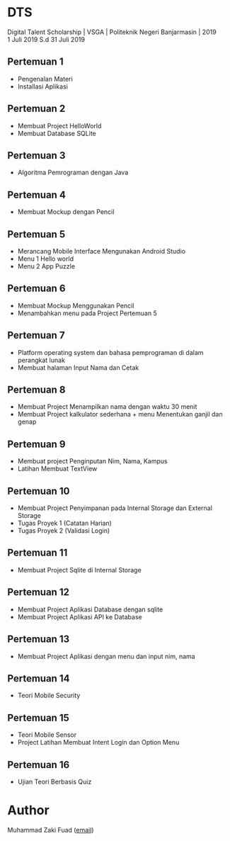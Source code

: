 # DTS
Digital Talent Scholarship | VSGA | Politeknik Negeri Banjarmasin | 2019
<br>1 Juli 2019 S.d 31 Juli 2019

## Pertemuan 1
- Pengenalan Materi
- Installasi Aplikasi

## Pertemuan 2
- Membuat Project HelloWorld
- Membuat Database SQLite

## Pertemuan 3
- Algoritma Pemrograman dengan Java

## Pertemuan 4
- Membuat Mockup dengan Pencil

## Pertemuan 5
- Merancang Mobile Interface Mengunakan Android Studio
- Menu 1 Hello world
- Menu 2 App Puzzle

## Pertemuan 6
- Membuat Mockup Menggunakan Pencil
- Menambahkan menu pada Project Pertemuan 5

## Pertemuan 7
- Platform operating system dan bahasa pemprograman di dalam perangkat lunak
- Membuat halaman Input Nama dan Cetak

## Pertemuan 8
- Membuat Project  Menampilkan nama dengan waktu 30 menit
- Membuat Project kalkulator sederhana + menu Menentukan ganjil dan genap

## Pertemuan 9
- Membuat project Penginputan Nim, Nama, Kampus
- Latihan Membuat TextView

## Pertemuan 10
- Membuat Project Penyimpanan pada Internal Storage dan External Storage
- Tugas Proyek 1 (Catatan Harian)
- Tugas Proyek 2 (Validasi Login)

## Pertemuan 11
- Membuat Project Sqlite di Internal Storage

## Pertemuan 12
- Membuat Project Aplikasi Database dengan sqlite
- Membuat Project Aplikasi API ke Database

## Pertemuan 13
- Membuat Project Aplikasi dengan menu dan input nim, nama

## Pertemuan 14
- Teori Mobile Security

## Pertemuan 15
- Teori Mobile Sensor
- Project Latihan Membuat Intent Login dan Option Menu

## Pertemuan 16
- Ujian Teori Berbasis Quiz

# Author
Muhammad Zaki Fuad ([email](mailto:muhammadzakifuadtkj@gmail.com))
